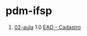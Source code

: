 # pdm-ifsp

1. [02-aula](https://github.com/GJayme/pdm-helloWord)
1.0 [EAD - Cadastro](https://github.com/GJayme/Cadastro)
